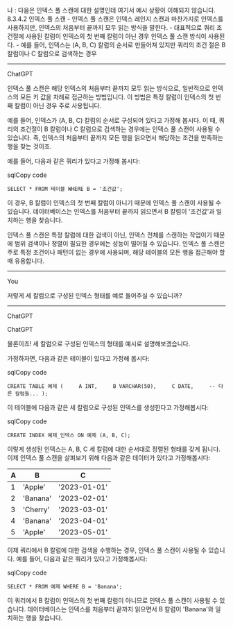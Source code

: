   
나 : 다음은 인덱스 풀 스캔에 대한 설명인데 여기서 예시 상황이 이해되지 않습니다.
8.3.4.2 인덱스 풀 스캔 - 인덱스 풀 스캔은 인덱스 레인지 스캔과 마찬가지로 인덱스를 사용하지만, 인덱스의 처음부터 끝까지 모두 읽는 방식을 말한다. - 대표적으로 쿼리 조건절에 사용된 칼럼이 인덱스의 첫 번째 칼럼이 아닌 경우 인덱스 풀 스캔 방식이 사용된다. - 예를 들어, 인덱스는 (A, B, C) 칼럼의 순서로 만들어져 있지만 쿼리의 조건 절은 B칼럼이나 C 칼럼으로 검색하는 경우

---

ChatGPT

인덱스 풀 스캔은 해당 인덱스의 처음부터 끝까지 모두 읽는 방식으로, 일반적으로 인덱스의 모든 키 값을 차례로 접근하는 방법입니다. 이 방법은 특정 칼럼이 인덱스의 첫 번째 칼럼이 아닌 경우 주로 사용됩니다.

예를 들어, 인덱스가 (A, B, C) 칼럼의 순서로 구성되어 있다고 가정해 봅시다. 이 때, 쿼리의 조건절이 B 칼럼이나 C 칼럼으로 검색하는 경우에는 인덱스 풀 스캔이 사용될 수 있습니다. 즉, 인덱스의 처음부터 끝까지 모든 행을 읽으면서 해당하는 조건을 만족하는 행을 찾는 것이죠.

예를 들어, 다음과 같은 쿼리가 있다고 가정해 봅시다:

sqlCopy code

`SELECT * FROM 테이블 WHERE B = '조건값';`

이 경우, B 칼럼이 인덱스의 첫 번째 칼럼이 아니기 때문에 인덱스 풀 스캔이 사용될 수 있습니다. 데이터베이스는 인덱스를 처음부터 끝까지 읽으면서 B 칼럼이 '조건값'과 일치하는 행을 찾습니다.

인덱스 풀 스캔은 특정 칼럼에 대한 검색이 아닌, 인덱스 전체를 스캔하는 작업이기 때문에 범위 검색이나 정렬이 필요한 경우에는 성능이 떨어질 수 있습니다. 인덱스 풀 스캔은 주로 특정 조건이나 패턴이 없는 경우에 사용되며, 해당 테이블의 모든 행을 접근해야 할 때 유용합니다.


---
You

저렇게 세 칼럼으로 구성된 인덱스 형태를 예로 들어주실 수 있습니까?

---

ChatGPT

ChatGPT

물론이죠! 세 칼럼으로 구성된 인덱스의 형태를 예시로 설명해보겠습니다.

가정하자면, 다음과 같은 테이블이 있다고 가정해 봅시다:

sqlCopy code

`CREATE TABLE 예제 (     A INT,     B VARCHAR(50),     C DATE,     -- 다른 칼럼들... );`

이 테이블에 다음과 같은 세 칼럼으로 구성된 인덱스를 생성한다고 가정해봅시다:

sqlCopy code

`CREATE INDEX 예제_인덱스 ON 예제 (A, B, C);`

이렇게 생성된 인덱스는 A, B, C 세 칼럼에 대한 순서대로 정렬된 형태를 갖게 됩니다. 이제 인덱스 풀 스캔을 살펴보기 위해 다음과 같은 데이터가 있다고 가정해봅시다:

|  A  |      B       |      C       |
|-----|--------------|--------------|
|  1  |  'Apple'     |  '2023-01-01'|
|  2  |  'Banana'    |  '2023-02-01'|
|  3  |  'Cherry'    |  '2023-03-01'|
|  4  |  'Banana'    |  '2023-04-01'|
|  5  |  'Apple'     |  '2023-05-01'|



이제 쿼리에서 B 칼럼에 대한 검색을 수행하는 경우, 인덱스 풀 스캔이 사용될 수 있습니다. 예를 들어, 다음과 같은 쿼리가 있다고 가정해봅시다:

sqlCopy code

`SELECT * FROM 예제 WHERE B = 'Banana';`

이 쿼리에서 B 칼럼이 인덱스의 첫 번째 칼럼이 아니므로 인덱스 풀 스캔이 사용될 수 있습니다. 데이터베이스는 인덱스를 처음부터 끝까지 읽으면서 B 칼럼이 'Banana'와 일치하는 행을 찾습니다.